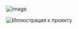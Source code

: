 ![image](https://i.ibb.co/fCWLCz5/hw-image-1.png)

![Иллюстрация к проекту](https://i.ibb.co/MfDgpMt/hw-image-2.png)
